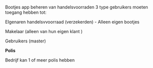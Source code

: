 Bootjes app beheren van handelsvoorraden
3 type gebruikers moeten toegang hebben tot: 

EIgenaren handelsvvoorraad (verzekerden) - Alleen eigen bootjes

Makelaar (alleen van hun eigen klant )

Gebruikers (master)



**Polis**

Bedrijf kan 1 of meer polis hebben


